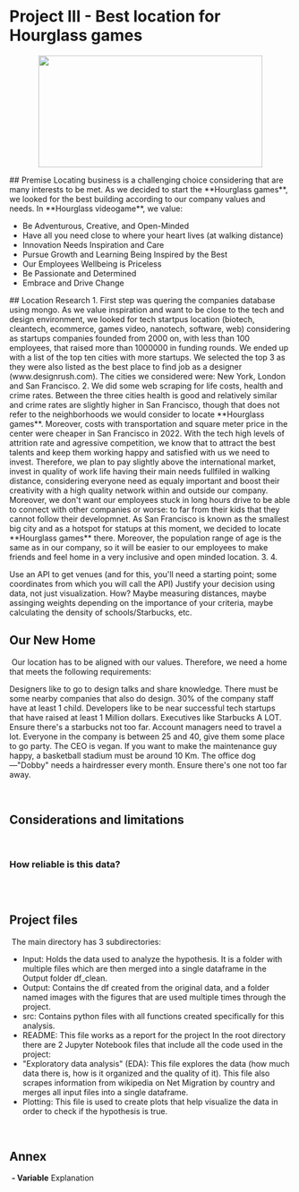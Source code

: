 # Project III - Best location for Hourglass games

<p align="center">
<img src="https://media3.giphy.com/media/9JgeSP0jlRAVBOG9FD/giphy.gif?cid=ecf05e47jp3l0uc3mrb3f6la40lmqjda5av04epacqm4qpx9&rid=giphy.gif&ct=g" width="400" height="200" />
</p>
​
## Premise
Locating business is a challenging choice considering that are many interests to be met. As we decided to start the **Hourglass games**, we looked for the best building according to our company values and needs. In **Hourglass videogame**, we value:

<p>
 
- Be Adventurous, Creative, and Open-Minded
- Have all you need close to where your heart lives (at walking distance)
- Innovation Needs Inspiration and Care
- Pursue Growth and Learning Being Inspired by the Best
- Our Employees Wellbeing is Priceless
- Be Passionate and Determined
- Embrace and Drive Change

</p>
​
## Location Research
1. First step was quering the companies database using mongo. As we value inspiration and want to be close to the tech and design environment, we looked for tech startpus location (biotech, cleantech, ecommerce, games video, nanotech, software, web) considering as startups companies founded from 2000 on, with less than 100 employees, that raised more than 1000000 in funding rounds. We ended up with a list of the top ten cities with more startups. We selected the top 3 as they were also listed as the best place to find job as a designer (www.designrush.com). The cities we considered were: New York, London and San Francisco. 
2. We did some web scraping for life costs, health and crime rates. Between the three cities health is good and relatively similar and crime rates are slightly higher in San Francisco, though that does not refer to the neighborhoods we would consider to locate **Hourglass games**. Moreover, costs with transportation and square meter price in the center were cheaper in San Francisco in 2022. With the tech high levels of attrition rate and agressive competition, we know that to attract the best talents and keep them working happy and satisfied with us we need to invest. Therefore, we plan to pay slightly above the international market, invest in quality of work life having their main needs fullfiled in walking distance, considering everyone need as equaly important and boost their creativity with a high quality network within and outside our company. Moreover, we don't want our employees stuck in long hours drive to be able to connect with other companies or worse: to far from their kids that they cannot follow their developmnet. As San Francisco is known as the smallest big city and as a hotspot for statups at this moment, we decided to locate **Hourglass games** there. Moreover, the population range of age is the same as in our company, so it will be easier to our employees to make friends and feel home in a very inclusive and open minded location.
3. 
4.


Use an API to get venues (and for this, you'll need a starting point; some coordinates from which you will call the API)
Justify your decision using data, not just visualization. How? Maybe measuring distances, maybe assinging weights depending on the importance of your criteria, maybe calculating the density of schools/Starbucks, etc.
​





## Our New Home 
​
Our location has to be aligned with our values. Therefore, we need a home that meets the following requirements:
<p>
 Designers like to go to design talks and share knowledge. There must be some nearby companies that also do design.
30% of the company staff have at least 1 child.
Developers like to be near successful tech startups that have raised at least 1 Million dollars.
Executives like Starbucks A LOT. Ensure there's a starbucks not too far.
Account managers need to travel a lot.
Everyone in the company is between 25 and 40, give them some place to go party.
The CEO is vegan.
If you want to make the maintenance guy happy, a basketball stadium must be around 10 Km.
The office dog—"Dobby" needs a hairdresser every month. Ensure there's one not too far away.
 

​
## Considerations and limitations
​


### How reliable is this data?
<p align="left">
<img src=" " />
</p>


​
## Project files
​
The main directory has 3 subdirectories:
- Input: Holds the data used to analyze the hypothesis. It is a folder with multiple files which are then merged into a single dataframe in the Output folder df_clean.
- Output: Contains the df created from the original data, and a folder named images with the figures that are used multiple times through the project.
- src: Contains python files with all functions created specifically for this analysis.
- README: This file works as a report for the project
In the root directory there are 2 Jupyter Notebook files that include all the code used in the project:
- "Exploratory data analysis" (EDA): This file explores the data (how much data there is, how is it organized and the quality of it). This file also scrapes information from wikipedia on Net Migration by country and merges all input files into a single dataframe.
- Plotting: This file is used to create plots that help visualize the data in order to check if the hypothesis is true.

​
## Annex
​
**- Variable**
Explanation
